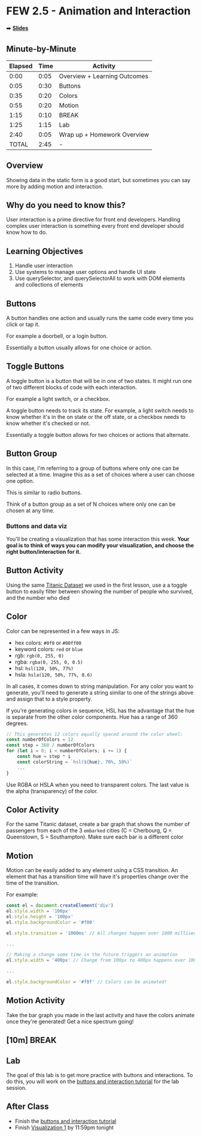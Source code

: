 
# FEW 2.5 - Animation and Interaction

<!-- Put a link to the slides so that students can find them -->

➡️ [**Slides**](https://make-school-courses.github.io/FEW-2.5-Data-Visualization-and-Web-Graphics/Slides/Lesson-3.html ':ignore')

<!-- > -->

## Minute-by-Minute

| **Elapsed** | **Time**  | **Activity**              |
| ----------- | --------- | ------------------------- |
| 0:00        | 0:05      | Overview + Learning Outcomes                |
| 0:05        | 0:30      | Buttons                  |
| 0:35        | 0:20      | Colors       |
| 0:55        | 0:20      | Motion       |
| 1:15        | 0:10      | BREAK                     |
| 1:25        | 1:15      | Lab                       |
| 2:40        | 0:05      | Wrap up + Homework Overview |
| TOTAL       | 2:45      | -                         |

<!-- > -->

## Overview

Showing data in the static form is a good start, but sometimes you can say more by adding motion and interaction.

<!-- > -->

## Why do you need to know this?

User interaction is a prime directive for front end developers. Handling complex user interaction is something every front end developer should know how to do.

<!-- > -->

## Learning Objectives

1. Handle user interaction
1. Use systems to manage user options and handle UI state
1. Use querySelector, and querySelectorAll to work with DOM elements and collections of elements

<!-- > -->

## Buttons

A button handles one action and usually runs the same code every time you click or tap it.

For example a doorbell, or a login button.

Essentially a button usually allows for one choice or action.

<!-- v -->

## Toggle Buttons

A toggle button is a button that will be in one of two states. It might run one of two different blocks of code with each interaction.

For example a light switch, or a checkbox.

A toggle button needs to track its state. For example, a light switch needs to know whether it's in the on state or the off state, or a checkbox needs to know whether it's checked or not.

Essentially a toggle button allows for two choices or actions that alternate.

<!-- v -->

## Button Group

In this case, I'm referring to a group of buttons where only one can be selected at a time. Imagine this as a set of choices where a user can choose one option.

This is similar to radio buttons.

Think of a button group as a set of N choices where only one can be chosen at any time.

<!-- v -->

### Buttons and data viz

You'll be creating a visualization that has some interaction this week. **Your goal is to think of ways you can modify your visualization, and choose the right button/interaction for it.**

<!-- v -->

## Button Activity

Using the same [Titanic Dataset](https://www.kaggle.com/c/titanic/data) we used in the first lesson, use a a toggle button to easily filter between showing the number of people who survived, and the number who died

<!-- > -->

## Color

Color can be represented in a few ways in JS:

- hex colors: `#0f0` or `#00ff00`
- keyword colors: `red` or `blue`
- rgb: `rgb(0, 255, 0)`
- rgba: `rgba(0, 255, 0, 0.5)`
- hsl: `hsl(120, 50%, 77%)`
- hsla: `hsla(120, 50%, 77%, 0.6)`

In all cases, it comes down to string manipulation. For any color you want to generate, you'll need to generate a string similar to one of the strings above and assign that to a style property.

If you're generating colors in sequence, HSL has the advantage that the hue is separate from the other color components. Hue has a range of 360 degrees.

```JavaScript
// This generates 12 colors equally spaced around the color wheel:
const numberOfColors = 12
const step = 360 / numberOfColors
for (let i = 0; i < numberOfColors; i += 1) {
    const hue = step * i
    const colorString = `hsl(${hue}, 70%, 50%)`
    ...
}
```

Use RGBA or HSLA when you need to transparent colors. The last value is the alpha (transparency) of the color.

<!-- > -->

## Color Activity

For the same Titanic dataset, create a bar graph that shows the number of passengers from each of the 3 `embarked` cities (C = Cherbourg, Q = Queenstown, S = Southampton). Make sure each bar is a different color

<!-- > -->

## Motion

Motion can be easily added to any element using a CSS transition. An element that has a transition time will have it's properties change over the time of the transition.

For example:

```JavaScript
const el = document.createElement('div')
el.style.width = '100px'
el.style.height = '100px'
el.style.backgroundColor = '#f00'

el.style.transition = '1000ms' // All changes happen over 1000 milliseconds

...

// Making a change some time in the future triggers an animation
el.style.width = '400px' // Change from 100px to 400px happens over 1000ms

...

el.style.backgroundColor = '#f0f' // Colors can be animated!
```

<!-- > -->

## Motion Activity

Take the bar graph you made in the last activity and have the colors animate once they're generated! Get a nice spectrum going!

<!-- > -->

<!-- .slide: data-background="#087CB8" -->
## [**10m**] BREAK

<!-- > -->

## Lab

The goal of this lab is to get more practice with buttons and interactions. To do this, you will work on the [buttons and interaction tutorial](https://github.com/MakeSchool-Tutorials/FEW-2-5-Data-Visualization-Buttons-and-Interaction) for the lab session.

<!-- > -->

## After Class

- Finish the [buttons and interaction tutorial](https://github.com/MakeSchool-Tutorials/FEW-2-5-Data-Visualization-Buttons-and-Interaction)
- Finish [Visualization 1](Assignments/Data-Visualization-1.md) by 11:59pm tonight
